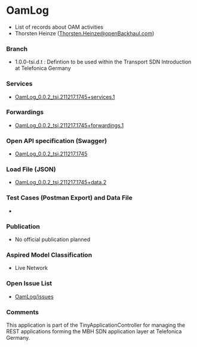 # OamLog
- List of records about OAM activities
- Thorsten Heinze (Thorsten.Heinze@openBackhaul.com)

### Branch
- 1.0.0-tsi.d.t : Defintion to be used within the Transport SDN Introduction at Telefonica Germany

### Services
- [OamLog_0.0.2_tsi.211217.1745+services.1](./OamLog_0.0.2_tsi.211217.1745+services.1.xlsx)

### Forwardings
- [OamLog_0.0.2_tsi.211217.1745+forwardings.1](./OamLog_0.0.2_tsi.211217.1745+forwardings.1.xlsx)

### Open API specification (Swagger)
- [OamLog_0.0.2_tsi.211217.1745](OamLog_0.0.2_tsi.211217.1745.yaml)

### Load File (JSON)
- [OamLog_0.0.2_tsi.211217.1745+data.2](OamLog_0.0.2_tsi.211217.1745+data.2.json)

### Test Cases (Postman Export) and Data File
- 

### Publication
- No official publication planned

### Aspired Model Classification
- Live Network

### Open Issue List
- [OamLog/issues](../../issues)

### Comments
This application is part of the TinyApplicationController for managing the REST applications forming the MBH SDN application layer at Telefonica Germany.
